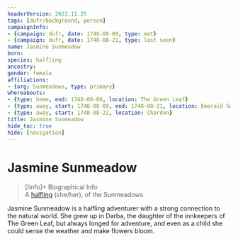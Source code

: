 ```yaml
---
headerVersion: 2023.11.25
tags: [dufr/background, person]
campaignInfo:
- {campaign: dufr, date: 1748-08-09, type: met}
- {campaign: dufr, date: 1748-08-21, type: last seen}
name: Jasmine Sunmeadow
born:
species: halfling
ancestry:
gender: female
affiliations:
- {org: Sunmeadows, type: primary}
whereabouts:
- {type: home, end: 1748-08-08, location: The Green Leaf}
- {type: away, start: 1748-08-09, end: 1748-08-21, location: Emerald Song}
- {type: away, start: 1748-08-22, location: Chardon}
title: Jasmine Sunmeadow
hide_toc: true
hide: [navigation]
---
```

# Jasmine Sunmeadow
>[!info]+ Biographical Info  
> A [halfling](<../../species/children-of-the-embodied-gods/halflings/halflings.md>) (she/her), of the Sunmeadows  
>   
>>   
>>   
>> 

Jasmine Sunmeadow is a halfling adventurer with a strong connection to the natural world. She grew up in Darba, the daughter of the innkeepers of The Green Leaf, but always longed for adventure, and even as a child she could sense the weather and make flowers bloom.


